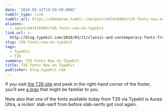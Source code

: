 ```yaml
---
date: '2010-03-12T14:59:50.000Z'
tumblr_type: link
tumblr_url: https://ddemaree.tumblr.com/post/443416984/t26-fonts-now-on-typekit
aliases:
  - /post/443416984/t26-fonts-now-on-typekit
link_url: >-
  http://blog.typekit.com/2010/03/11/classic-and-contemporary-fonts-from-p22-t-26-and-others/
slug: t26-fonts-now-on-typekit
tags:
  - TypeKit
  - T26
summary: T26 Fonts Now on TypeKit
title: T26 Fonts Now on TypeKit
publisher: blog.typekit.com
---
```


If you visit [the T26 site](http://t26.com/) and peek in the right-hand corner of the footer, you'll see [a logo](http://practical.cc/) that might be familiar to you.

Note also that one of the fonts available today from T26 via Typekit is Aurea Ultra, a rockin' slab-serif from before slab-serifs got cool again.